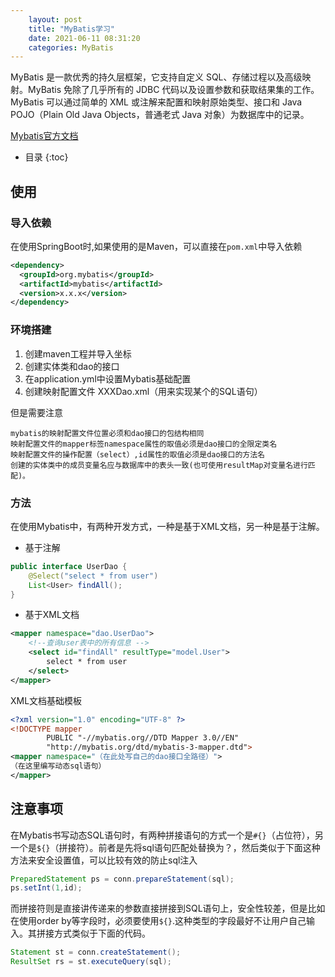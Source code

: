 ```yaml
---
    layout: post
    title: "MyBatis学习"
    date: 2021-06-11 08:31:20
    categories: MyBatis
---
```

MyBatis 是一款优秀的持久层框架，它支持自定义 SQL、存储过程以及高级映射。MyBatis 免除了几乎所有的 JDBC 代码以及设置参数和获取结果集的工作。MyBatis 可以通过简单的 XML 或注解来配置和映射原始类型、接口和 Java POJO（Plain Old Java Objects，普通老式 Java 对象）为数据库中的记录。 

[Mybatis官方文档](https://mybatis.org/mybatis-3/zh/index.html)  


* 目录
{:toc}

## 使用
### 导入依赖
在使用SpringBoot时,如果使用的是Maven，可以直接在`pom.xml`中导入依赖
```xml
<dependency>
  <groupId>org.mybatis</groupId>
  <artifactId>mybatis</artifactId>
  <version>x.x.x</version>
</dependency>
```

### 环境搭建

1. 创建maven工程并导入坐标
2. 创建实体类和dao的接口
3. 在application.yml中设置Mybatis基础配置
4. 创建映射配置文件 XXXDao.xml（用来实现某个的SQL语句）

但是需要注意
```
mybatis的映射配置文件位置必须和dao接口的包结构相同
映射配置文件的mapper标签namespace属性的取值必须是dao接口的全限定类名
映射配置文件的操作配置（select）,id属性的取值必须是dao接口的方法名
创建的实体类中的成员变量名应与数据库中的表头一致(也可使用resultMap对变量名进行匹配)。
```

### 方法
在使用Mybatis中，有两种开发方式，一种是基于XML文档，另一种是基于注解。
+ 基于注解
```java
public interface UserDao {
    @Select("select * from user")
    List<User> findAll();
}
```
+ 基于XML文档
```xml
<mapper namespace="dao.UserDao">
    <!--查询user表中的所有信息 -->
    <select id="findAll" resultType="model.User">
        select * from user
    </select>
</mapper>
```

XML文档基础模板
```xml
<?xml version="1.0" encoding="UTF-8" ?>
<!DOCTYPE mapper
        PUBLIC "-//mybatis.org//DTD Mapper 3.0//EN"
        "http://mybatis.org/dtd/mybatis-3-mapper.dtd">
<mapper namespace="（在此处写自己的dao接口全路径）">
（在这里编写动态sql语句）
</mapper>
```

## 注意事项
在Mybatis书写动态SQL语句时，有两种拼接语句的方式一个是`#{}`（占位符），另一个是`${}`（拼接符）。前者是先将sql语句匹配处替换为？，然后类似于下面这种方法来安全设置值，可以比较有效的防止sql注入
```java
PreparedStatement ps = conn.prepareStatement(sql);
ps.setInt(1,id);
```
而拼接符则是直接讲传递来的参数直接拼接到SQL语句上，安全性较差，但是比如在使用order by等字段时，必须要使用`${}`.这种类型的字段最好不让用户自己输入。其拼接方式类似于下面的代码。
```java
Statement st = conn.createStatement();  
ResultSet rs = st.executeQuery(sql);
```